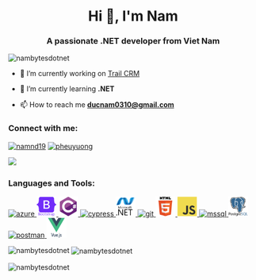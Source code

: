 <h1 align="center">Hi 👋, I'm Nam</h1>
<h3 align="center">A passionate .NET developer from Viet Nam</h3>

<p align="left"> <img src="https://komarev.com/ghpvc/?username=nambytesdotnet&label=Profile%20views&color=0e75b6&style=flat" alt="nambytesdotnet" /> </p>

- 🔭 I’m currently working on [Trail CRM](https://gettrail.com/)

- 🌱 I’m currently learning **.NET**

- 📫 How to reach me **ducnam0310@gmail.com**

<h3 align="left">Connect with me:</h3>
<p align="left">
<a href="https://linkedin.com/in/namnd19" target="blank"><img align="center" src="https://raw.githubusercontent.com/rahuldkjain/github-profile-readme-generator/master/src/images/icons/Social/linked-in-alt.svg" alt="namnd19" height="30" width="40" /></a>
<a href="https://fb.com/pheuyuong" target="blank"><img align="center" src="https://raw.githubusercontent.com/rahuldkjain/github-profile-readme-generator/master/src/images/icons/Social/facebook.svg" alt="pheuyuong" height="30" width="40" /></a>
</p>
<image src="https://github.com/NamBytesDotNET/NamBytesDotNET/assets/34431305/8a105d40-b919-49b7-8100-62f1a4121542"></image>
<h3 align="left">Languages and Tools:</h3>
<p align="left"> <a href="https://azure.microsoft.com/en-in/" target="_blank" rel="noreferrer"> <img src="https://www.vectorlogo.zone/logos/microsoft_azure/microsoft_azure-icon.svg" alt="azure" width="40" height="40"/> </a> <a href="https://getbootstrap.com" target="_blank" rel="noreferrer"> <img src="https://raw.githubusercontent.com/devicons/devicon/master/icons/bootstrap/bootstrap-plain-wordmark.svg" alt="bootstrap" width="40" height="40"/> </a> <a href="https://www.w3schools.com/cs/" target="_blank" rel="noreferrer"> <img src="https://raw.githubusercontent.com/devicons/devicon/master/icons/csharp/csharp-original.svg" alt="csharp" width="40" height="40"/> </a> <a href="https://www.cypress.io" target="_blank" rel="noreferrer"> <img src="https://raw.githubusercontent.com/simple-icons/simple-icons/6e46ec1fc23b60c8fd0d2f2ff46db82e16dbd75f/icons/cypress.svg" alt="cypress" width="40" height="40"/> </a> <a href="https://dotnet.microsoft.com/" target="_blank" rel="noreferrer"> <img src="https://raw.githubusercontent.com/devicons/devicon/master/icons/dot-net/dot-net-original-wordmark.svg" alt="dotnet" width="40" height="40"/> </a> <a href="https://git-scm.com/" target="_blank" rel="noreferrer"> <img src="https://www.vectorlogo.zone/logos/git-scm/git-scm-icon.svg" alt="git" width="40" height="40"/> </a> <a href="https://www.w3.org/html/" target="_blank" rel="noreferrer"> <img src="https://raw.githubusercontent.com/devicons/devicon/master/icons/html5/html5-original-wordmark.svg" alt="html5" width="40" height="40"/> </a> <a href="https://developer.mozilla.org/en-US/docs/Web/JavaScript" target="_blank" rel="noreferrer"> <img src="https://raw.githubusercontent.com/devicons/devicon/master/icons/javascript/javascript-original.svg" alt="javascript" width="40" height="40"/> </a> <a href="https://www.microsoft.com/en-us/sql-server" target="_blank" rel="noreferrer"> <img src="https://www.svgrepo.com/show/303229/microsoft-sql-server-logo.svg" alt="mssql" width="40" height="40"/> </a> <a href="https://www.postgresql.org" target="_blank" rel="noreferrer"> <img src="https://raw.githubusercontent.com/devicons/devicon/master/icons/postgresql/postgresql-original-wordmark.svg" alt="postgresql" width="40" height="40"/> </a> <a href="https://postman.com" target="_blank" rel="noreferrer"> <img src="https://www.vectorlogo.zone/logos/getpostman/getpostman-icon.svg" alt="postman" width="40" height="40"/> </a> <a href="https://vuejs.org/" target="_blank" rel="noreferrer"> <img src="https://raw.githubusercontent.com/devicons/devicon/master/icons/vuejs/vuejs-original-wordmark.svg" alt="vuejs" width="40" height="40"/> </a> </p>

<p><img align="left" src="https://github-readme-stats.vercel.app/api/top-langs?username=nambytesdotnet&show_icons=true&locale=en&layout=compact" alt="nambytesdotnet" /></p>

<p>&nbsp;<img align="center" src="https://github-readme-stats.vercel.app/api?username=nambytesdotnet&show_icons=true&locale=en" alt="nambytesdotnet" /></p>

<p><img align="center" src="https://github-readme-streak-stats.herokuapp.com/?user=nambytesdotnet&" alt="nambytesdotnet" /></p>

